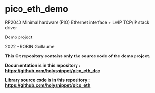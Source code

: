 # pico_eth_demo
RP2040 Minimal hardware (PIO) Ethernet interface + LwIP TCP/IP stack driver

Demo project

2022 - ROBIN Guillaume

**This Git repository contains only the source code of the demo project.**

**Documentation is in this repository : https://github.com/holysnippet/pico_eth_doc**

**Library source code is in this repository : https://github.com/holysnippet/pico_eth**
